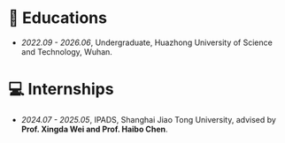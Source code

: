 
# 📖 Educations
- *2022.09 - 2026.06*, Undergraduate, Huazhong University of Science and Technology, Wuhan.

# 💻 Internships
- *2024.07 - 2025.05*, IPADS, Shanghai Jiao Tong University, advised by **Prof. Xingda Wei and Prof. Haibo Chen**.
